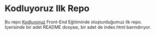 # **Kodluyoruz Ilk Repo**
Bu repo [Kodluyoruz](https://kodluyoruz.org.tr) Front-End Eğitiminde oluşturduğumuz ilk repo. İçerisinde bir adet README dosyası, bir adet de index.html barındırıyor.